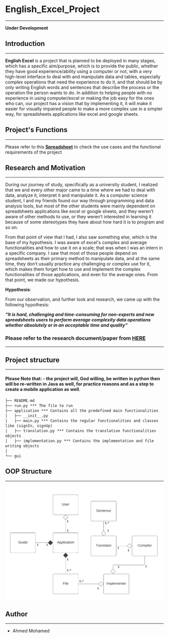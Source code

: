 # English_Excel_Project
****************

**Under Development**

## Introduction
**************
**English Excel** is a project that is planned to be deployed in many stages, which has a specific aim/purpose, which is to provide the public, whether they have good experience/ability using a computer or not, with a very high-level interface to deal with and manipulate data and tables, especially complex operations that need the experience to do it, and that should be by only writing English words and sentences that describe the process or the operation the person wants to do. In addition to helping people with no experience in using computer/excel or making the job easy for the ones who can, our project has a vision that by implementing it, it will make it easier for visually impaired people to make a more complex use in a simpler way, for spreadsheets applications like excel and google sheets.


## Project's Functions
****************
Please refer to this **[Spreadsheet](https://docs.google.com/spreadsheets/d/17WzV-W7HQ3XcJ7myyZlAuGElQq6yvE9q_bbXr-z3QOY/edit#gid=0)** to check the use cases and the functional requirements of the project

## Research and Motivation
****************
During our journey of study, specifically as a university student, I realized that we and every other major came to a time where we had to deal with data, analyze it, interpret it and manipulate it. As a computer science student, I and my friends found our way through programming and data analysis tools, but most of the other students were mainly dependent on spreadsheets applications like excel or google sheets, and they weren’t aware of other methods to use, or they weren’t interested in learning it because of some stereotypes they have about how hard it is to program and so on. 

From that point of view that I had, I also saw something else, which is the base of my hypothesis. I was aware of excel's complex and average functionalities and how to use it on a scale; that was when I was an intern in a specific company. I saw that most of those people depend on spreadsheets as their primary method to manipulate data, and at the same time, they don’t usually practice any challenging or complex use for it, which makes them forget how to use and implement the complex functionalities of those applications, and even for the average ones. From that point, we made our hypothesis.

**Hypothesis**:

From our observation, and further look and research, we came up with the following hypothesis:

***“It is hard, challenging and time-consuming for non-experts and new spreadsheets users to perform average complexity data operations whether absolutely or in an acceptable time and quality”***

### Please refer to the research document/paper from [HERE](https://docs.google.com/document/d/1lCygne2TUmsM03kNKZFZKGNhuR72Lf_GuhAtuDtNWPk/edit)
*******************

## Project structure
****************
#### Please Note that: - the project will, God willing, be written in python then will be re-written in Java as well, for practice reasons and as a step to create a mobile application as well.

    ├── README.md
    ├── run.py *** The file to run 
    ├── application *** Contains all the predefined main functionalities
    |   ├── __init__.py
    |   ├── main.py *** Contains the regular functionalities and classes like (signIn, signUp)
    |   ├── translation.py *** Contains the translation functionalities objects
    |   ├── implementation.py *** Contains the implementation and file writing objects
    |
    └── gui

## OOP Structure
****************

![Image](Python_Codes/Pictures/Class_UML.png)


## Author
****************
- Ahmed Mohamed